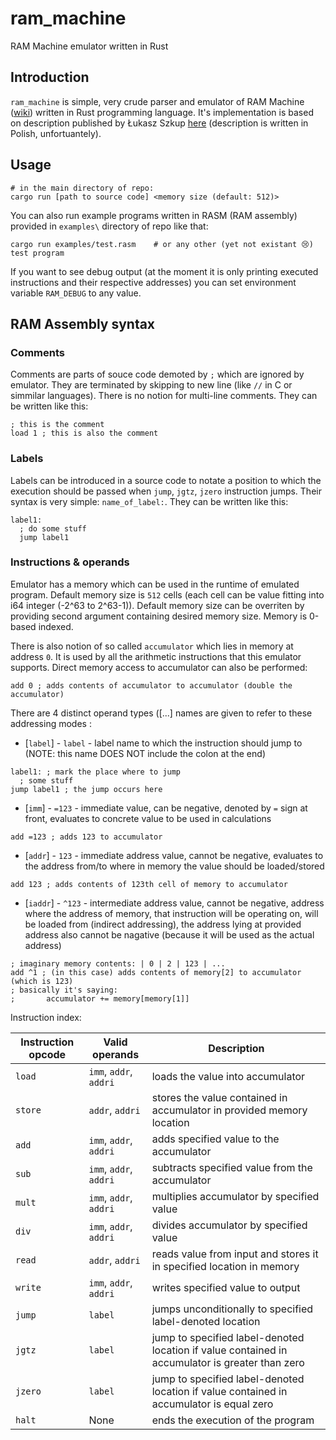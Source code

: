 # ram_machine
RAM Machine emulator written in Rust

## Introduction
`ram_machine` is simple, very crude parser and emulator of RAM Machine ([wiki](https://en.wikipedia.org/wiki/Random-access_machine)) written in Rust programming language. It's implementation is based on description published by Łukasz Szkup [here](https://www.szkup.com/?pid=praca_mgr) (description is written in Polish, unfortuantely).

## Usage
```console
# in the main directory of repo:
cargo run [path to source code] <memory size (default: 512)>
```
You can also run example programs written in RASM (RAM assembly) provided in `examples\` directory of repo like that:
```console
cargo run examples/test.rasm    # or any other (yet not existant 😢) test program
```

If you want to see debug output (at the moment it is only printing executed instructions and their respective addresses) you can set environment variable `RAM_DEBUG` to any value.

## RAM Assembly syntax

### Comments

Comments are parts of souce code demoted by `;` which are ignored by emulator. They are terminated by skipping to new line (like `//` in C or simmilar languages). There is no notion for multi-line comments. They can be written like this:

```
; this is the comment
load 1 ; this is also the comment
```

### Labels

Labels can be introduced in a source code to notate a position to which the execution should be passed when `jump`, `jgtz`, `jzero` instruction jumps. Their syntax is very simple: `name_of_label:`. They can be written like this:

```
label1:
  ; do some stuff
  jump label1
```

### Instructions & operands

Emulator has a memory which can be used in the runtime of emulated program. Default memory size is `512` cells (each cell can be value fitting into i64 integer (-2^63 to 2^63-1)). Default memory size can be overriten by providing second argument containing desired memory size. Memory is 0-based indexed.

There is also notion of so called `accumulator` which lies in memory at address `0`. It is used by all the arithmetic instructions that this emulator supports. Direct memory access to accumulator can also be performed:

```
add 0 ; adds contents of accumulator to accumulator (double the accumulator)
```

There are 4 distinct operand types ([...] names are given to refer to these addressing modes :
* [`label`] - `label` - label name to which the instruction should jump to (NOTE: this name DOES NOT include the colon at the end)

```
label1: ; mark the place where to jump
  ; some stuff
jump label1 ; the jump occurs here
```

* [`imm`] - `=123` - immediate value, can be negative, denoted by `=` sign at front, evaluates to concrete value to be used in calculations

```
add =123 ; adds 123 to accumulator
```

* [`addr`] - `123` - immediate address value, cannot be negative, evaluates to the address from/to where in memory the value should be loaded/stored

```
add 123 ; adds contents of 123th cell of memory to accumulator
```

* [`iaddr`] - `^123` - intermediate address value, cannot be negative, address where the address of memory, that instruction will be operating on, will be loaded from (indirect addressing), the address lying at provided address also cannot be nagative (because it will be used as the actual address)

```
; imaginary memory contents: | 0 | 2 | 123 | ...
add ^1 ; (in this case) adds contents of memory[2] to accumulator (which is 123)
; basically it's saying:
;       accumulator += memory[memory[1]]
```

Instruction index:

| Instruction opcode | Valid operands         | Description                                                                                     |
|--------------------|------------------------|-------------------------------------------------------------------------------------------------|
| `load`             | `imm`, `addr`, `addri` | loads the value into accumulator                                                                |
| `store`            | `addr`, `addri`        | stores the value contained in accumulator in provided memory location                           |
| `add`              | `imm`, `addr`, `addri` | adds specified value to the accumulator                                                         |
| `sub`              | `imm`, `addr`, `addri` | subtracts specified value from the accumulator                                                  |
| `mult`             | `imm`, `addr`, `addri` | multiplies accumulator by specified value                                                       |
| `div`              | `imm`, `addr`, `addri` | divides accumulator by specified value                                                          |
| `read`             | `addr`, `addri`        | reads value from input and stores it in specified location in memory                            |
| `write`            | `imm`, `addr`, `addri` | writes specified value to output                                                                |
| `jump`             | `label`                | jumps unconditionally to specified label-denoted location                                       |
| `jgtz`             | `label`                | jump to specified label-denoted location if value contained in accumulator is greater than zero |
| `jzero`            | `label`                | jump to specified label-denoted location if value contained in accumulator is equal zero        |
| `halt`             | None                   | ends the execution of the program                                                               |
